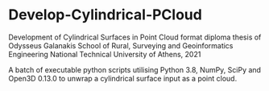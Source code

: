 # Develop-Cylindrical-PCloud
Development of Cylindrical Surfaces in Point Cloud format
diploma thesis of Odysseus Galanakis
School of Rural, Surveying and Geoinformatics Engineering
National Technical University of Athens, 2021

A batch of executable python scripts utilising Python 3.8, NumPy, SciPy and Open3D 0.13.0 to unwrap a cylindrical surface input as a point cloud.
